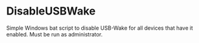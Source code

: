 # DisableUSBWake
Simple Windows bat script to disable USB-Wake for all devices that have it enabled. Must be run as administrator.
